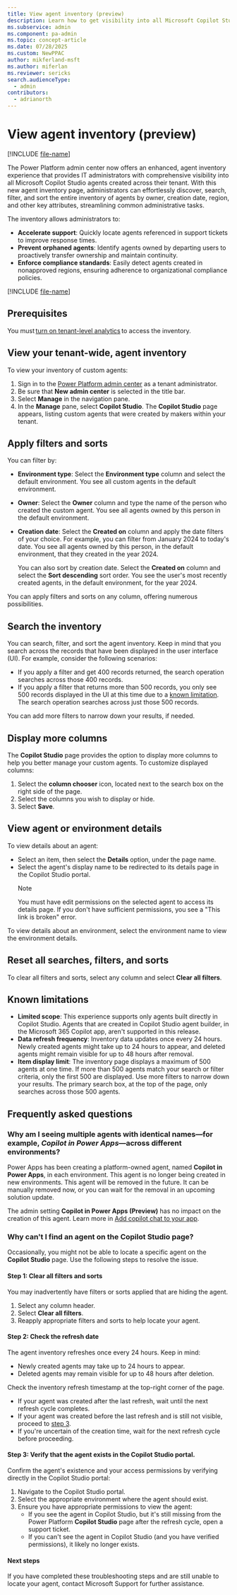 ```yaml
---
title: View agent inventory (preview)
description: Learn how to get visibility into all Microsoft Copilot Studio agents created across your tenant.
ms.subservice: admin
ms.component: pa-admin
ms.topic: concept-article
ms.date: 07/28/2025
ms.custom: NewPPAC
author: mikferland-msft
ms.author: miferlan
ms.reviewer: sericks
search.audienceType: 
  - admin
contributors:
  - adrianorth 
---
```


# View agent inventory (preview)

[!INCLUDE [file-name](~/../shared-content/shared/preview-includes/preview-banner.md)]

The Power Platform admin center now offers an enhanced, agent inventory experience that provides IT administrators with comprehensive visibility into all Microsoft Copilot Studio agents created across their tenant. With this new agent inventory page, administrators can effortlessly discover, search, filter, and sort the entire inventory of agents by owner, creation date, region, and other key attributes, streamlining common administrative tasks.

The inventory allows administrators to:

- **Accelerate support**: Quickly locate agents referenced in support tickets to improve response times.
- **Prevent orphaned agents**: Identify agents owned by departing users to proactively transfer ownership and maintain continuity.
- **Enforce compliance standards**: Easily detect agents created in nonapproved regions, ensuring adherence to organizational compliance policies.

[!INCLUDE [file-name](~/../shared-content/shared/preview-includes/preview-note-pp.md)]

## Prerequisites

You must [turn on tenant-level analytics](tenant-level-analytics.md) to access the inventory.

## View your tenant-wide, agent inventory

To view your inventory of custom agents:

1. Sign in to the [Power Platform admin center](https://admin.powerplatform.microsoft.com) as a tenant administrator.
1. Be sure that **New admin center** is selected in the title bar.
1. Select **Manage** in the navigation pane.
1. In the **Manage** pane, select **Copilot Studio**. The **Copilot Studio** page appears, listing custom agents that were created by makers within your tenant.

## Apply filters and sorts

You can filter by:

- **Environment type**: Select the **Environment type** column and select the default environment. You see all custom agents in the default environment.
- **Owner**: Select the **Owner** column and type the name of the person who created the custom agent. You see all agents owned by this person in the default environment.
- **Creation date**: Select the **Created on** column and apply the date filters of your choice. For example, you can filter from January 2024 to today's date. You see all agents owned by this person, in the default environment, that they created in the year 2024.
  
    You can also sort by creation date. Select the **Created on** column and select the **Sort descending** sort order. You see the user's most recently created agents, in the default environment, for the year 2024.

You can apply filters and sorts on any column, offering numerous possibilities.

## Search the inventory

You can search, filter, and sort the agent inventory. Keep in mind that you search across the records that have been displayed in the user interface (UI). For example, consider the following scenarios:

- If you apply a filter and get 400 records returned, the search operation searches across those 400 records.
- If you apply a filter that returns more than 500 records, you only see 500 records displayed in the UI at this time due to a [known limitation](#known-limitations). The search operation searches across just those 500 records.

You can add more filters to narrow down your results, if needed.

## Display more columns

The **Copilot Studio** page provides the option to display more columns to help you better manage your custom agents. To customize displayed columns:

1. Select the **column chooser** icon, located next to the search box on the right side of the page.
1. Select the columns you wish to display or hide.
1. Select **Save**. 

## View agent or environment details

To view details about an agent:

- Select an item, then select the **Details** option, under the page name.
- Select the agent's display name to be redirected to its details page in the Copilot Studio portal.
    > [!NOTE]
    > You must have edit permissions on the selected agent to access its details page. If you don't have sufficient permissions, you see a "This link is broken" error.

To view details about an environment, select the environment name to view the environment details.

## Reset all searches, filters, and sorts

To clear all filters and sorts, select any column and select **Clear all filters**.

## Known limitations

- **Limited scope**: This experience supports only agents built directly in Copilot Studio. Agents that are created in Copilot Studio agent builder, in the Microsoft 365 Copilot app, aren't supported in this release.
- **Data refresh frequency**: Inventory data updates once every 24 hours. Newly created agents might take up to 24 hours to appear, and deleted agents might remain visible for up to 48 hours after removal.
- **Item display limit**: The inventory page displays a maximum of 500 agents at one time. If more than 500 agents match your search or filter criteria, only the first 500 are displayed. Use more filters to narrow down your results. The primary search box, at the top of the page, only searches across those 500 agents.

## Frequently asked questions

### Why am I seeing multiple agents with identical names&mdash;for example, _Copilot in Power Apps_&mdash;across different environments?

Power Apps has been creating a platform-owned agent, named **Copilot in Power Apps**, in each environment. This agent is no longer being created in new environments. This agent will be removed in the future. It can be manually removed now, or you can wait for the removal in an upcoming solution update.

The admin setting **Copilot in Power Apps (Preview)** has no impact on the creation of this agent. Learn more in [Add copilot chat to your app](/power-apps/maker/model-driven-apps/add-ai-copilot).

### Why can't I find an agent on the Copilot Studio page?

Occasionally, you might not be able to locate a specific agent on the **Copilot Studio** page. Use the following steps to resolve the issue.

#### Step 1: Clear all filters and sorts

You may inadvertently have filters or sorts applied that are hiding the agent.

1. Select any column header.
1. Select **Clear all filters**.
1. Reapply appropriate filters and sorts to help locate your agent.

#### Step 2: Check the refresh date

The agent inventory refreshes once every 24 hours. Keep in mind:

- Newly created agents may take up to 24 hours to appear.
- Deleted agents may remain visible for up to 48 hours after deletion.

Check the inventory refresh timestamp at the top-right corner of the page.

- If your agent was created after the last refresh, wait until the next refresh cycle completes.
- If your agent was created before the last refresh and is still not visible, proceed to [step 3](#step-3-verify-that-the-agent-exists-in-the-copilot-studio-portal).
- If you're uncertain of the creation time, wait for the next refresh cycle before proceeding.

#### Step 3: Verify that the agent exists in the Copilot Studio portal.

Confirm the agent's existence and your access permissions by verifying directly in the Copilot Studio portal:

1. Navigate to the Copilot Studio portal.
1. Select the appropriate environment where the agent should exist.
1. Ensure you have appropriate permissions to view the agent:
    - If you see the agent in Copilot Studio, but it's still missing from the Power Platform **Copilot Studio** page after the refresh cycle, open a support ticket.
    - If you can't see the agent in Copilot Studio (and you have verified permissions), it likely no longer exists.

#### Next steps

If you have completed these troubleshooting steps and are still unable to locate your agent, contact Microsoft Support for further assistance.
